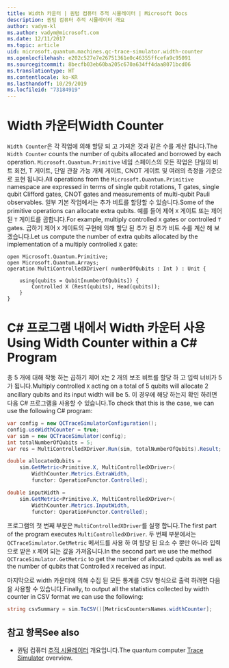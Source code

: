 ```yaml
---
title: Width 카운터 | 퀀텀 컴퓨터 추적 시뮬레이터 | Microsoft Docs
description: 퀀텀 컴퓨터 추적 시뮬레이터 개요
author: vadym-kl
ms.author: vadym@microsoft.com
ms.date: 12/11/2017
ms.topic: article
uid: microsoft.quantum.machines.qc-trace-simulator.width-counter
ms.openlocfilehash: e202c527e7e26751361e0c46355ffcefa9c95091
ms.sourcegitcommit: 8becfb03eb60ba205c670a634ff4daa8071bcd06
ms.translationtype: HT
ms.contentlocale: ko-KR
ms.lasthandoff: 10/29/2019
ms.locfileid: "73184919"
---
```

# <a name="width-counter"></a><span data-ttu-id="563da-103">Width 카운터</span><span class="sxs-lookup"><span data-stu-id="563da-103">Width Counter</span></span>

<span data-ttu-id="563da-104">`Width Counter`은 각 작업에 의해 할당 되 고 가져온 것과 같은 수를 계산 합니다.</span><span class="sxs-lookup"><span data-stu-id="563da-104">The `Width Counter` counts the number of qubits allocated and borrowed by each operation.</span></span>
<span data-ttu-id="563da-105">`Microsoft.Quantum.Primitive` 네임 스페이스의 모든 작업은 단일의 비트 회전, T 게이트, 단일 관찰 가능 개체 게이트, CNOT 게이트 및 여러의 측정을 기준으로 표현 됩니다.</span><span class="sxs-lookup"><span data-stu-id="563da-105">All operations from the `Microsoft.Quantum.Primitive` namespace are expressed in terms of single qubit rotations, T gates, single qubit Clifford gates, CNOT gates and measurements of multi-qubit Pauli observables.</span></span> <span data-ttu-id="563da-106">일부 기본 작업에서는 추가 비트를 할당할 수 있습니다.</span><span class="sxs-lookup"><span data-stu-id="563da-106">Some of the primitive operations can allocate extra qubits.</span></span> <span data-ttu-id="563da-107">예를 들어 제어 `X` 게이트 또는 제어 된 `T` 게이트를 곱합니다.</span><span class="sxs-lookup"><span data-stu-id="563da-107">For example, multiply controlled `X` gates or controlled `T` gates.</span></span> <span data-ttu-id="563da-108">곱하기 제어 `X` 게이트의 구현에 의해 할당 된 추가 된 추가 비트 수를 계산 해 보겠습니다.</span><span class="sxs-lookup"><span data-stu-id="563da-108">Let us compute the number of extra qubits allocated by the implementation of a multiply controlled `X` gate:</span></span>

```qsharp
open Microsoft.Quantum.Primitive;
open Microsoft.Quantum.Arrays;
operation MultiControlledXDriver( numberOfQubits : Int ) : Unit {

    using(qubits = Qubit[numberOfQubits]) {
        Controlled X (Rest(qubits), Head(qubits));
    } 
}
```

# <a name="using-width-counter-within-a-c-program"></a><span data-ttu-id="563da-109">C# 프로그램 내에서 Width 카운터 사용</span><span class="sxs-lookup"><span data-stu-id="563da-109">Using Width Counter within a C# Program</span></span>

<span data-ttu-id="563da-110">총 5 개에 대해 작동 하는 곱하기 제어 `X`는 2 개의 보조 비트를 할당 하 고 입력 너비가 5가 됩니다.</span><span class="sxs-lookup"><span data-stu-id="563da-110">Multiply controlled `X` acting on a total of 5 qubits will allocate 2 ancillary qubits and its input width will be 5.</span></span> <span data-ttu-id="563da-111">이 경우에 해당 하는지 확인 하려면 다음 C# 프로그램을 사용할 수 있습니다.</span><span class="sxs-lookup"><span data-stu-id="563da-111">To check that this is the case, we can use the following C# program:</span></span>

```csharp 
var config = new QCTraceSimulatorConfiguration();
config.useWidthCounter = true;
var sim = new QCTraceSimulator(config);
int totalNumberOfQubits = 5;
var res = MultiControlledXDriver.Run(sim, totalNumberOfQubits).Result;

double allocatedQubits = 
    sim.GetMetric<Primitive.X, MultiControlledXDriver>(
        WidthCounter.Metrics.ExtraWidth,
        functor: OperationFunctor.Controlled); 

double inputWidth =
    sim.GetMetric<Primitive.X, MultiControlledXDriver>(
        WidthCounter.Metrics.InputWidth,
        functor: OperationFunctor.Controlled);
```

<span data-ttu-id="563da-112">프로그램의 첫 번째 부분은 `MultiControlledXDriver`를 실행 합니다.</span><span class="sxs-lookup"><span data-stu-id="563da-112">The first part of the program executes `MultiControlledXDriver`.</span></span> <span data-ttu-id="563da-113">두 번째 부분에서는 `QCTraceSimulator.GetMetric` 메서드를 사용 하 여 할당 된 요소 수 뿐만 아니라 입력으로 받은 `X` 제어 되는 값을 가져옵니다.</span><span class="sxs-lookup"><span data-stu-id="563da-113">In the second part we use the method `QCTraceSimulator.GetMetric` to get the number of allocated qubits as well as the number of qubits that Controlled `X` received as input.</span></span> 

<span data-ttu-id="563da-114">마지막으로 width 카운터에 의해 수집 된 모든 통계를 CSV 형식으로 출력 하려면 다음을 사용할 수 있습니다.</span><span class="sxs-lookup"><span data-stu-id="563da-114">Finally, to output all the statistics collected by width counter in CSV format we can use the following:</span></span>
```csharp
string csvSummary = sim.ToCSV()[MetricsCountersNames.widthCounter];
```

## <a name="see-also"></a><span data-ttu-id="563da-115">참고 항목</span><span class="sxs-lookup"><span data-stu-id="563da-115">See also</span></span> ##

- <span data-ttu-id="563da-116">퀀텀 컴퓨터 [추적 시뮬레이터](xref:microsoft.quantum.machines.qc-trace-simulator.intro) 개요입니다.</span><span class="sxs-lookup"><span data-stu-id="563da-116">The quantum computer [Trace Simulator](xref:microsoft.quantum.machines.qc-trace-simulator.intro) overview.</span></span>

